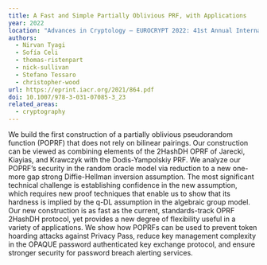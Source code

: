 ```yaml
---
title: A Fast and Simple Partially Oblivious PRF, with Applications
year: 2022
location: "Advances in Cryptology – EUROCRYPT 2022: 41st Annual International Conference on the Theory and Applications of Cryptographic Techniques, Trondheim, Norway, May 30 – June 3, pp. 674–705, 2022."
authors:
  - Nirvan Tyagi
  - Sofía Celi
  - thomas-ristenpart
  - nick-sullivan
  - Stefano Tessaro
  - christopher-wood
url: https://eprint.iacr.org/2021/864.pdf
doi: 10.1007/978-3-031-07085-3_23
related_areas:
  - cryptography
---
```


We build the first construction of a partially oblivious pseudorandom function (POPRF) that does not rely on bilinear pairings. Our construction can be viewed as combining elements of the 2HashDH OPRF of Jarecki, Kiayias, and Krawczyk with the Dodis-Yampolskiy PRF. We analyze our POPRF’s security in the random oracle model via reduction to a new one-more gap strong Diffie-Hellman inversion assumption. The most significant technical challenge is establishing confidence in the new assumption, which requires new proof techniques that enable us to show that its hardness is implied by the q-DL assumption in the algebraic group model.
Our new construction is as fast as the current, standards-track OPRF 2HashDH protocol, yet provides a new degree of flexibility useful in a variety of applications. We show how POPRFs can be used to prevent token hoarding attacks against Privacy Pass, reduce key management complexity in the OPAQUE password authenticated key exchange protocol, and ensure stronger security for password breach alerting services.